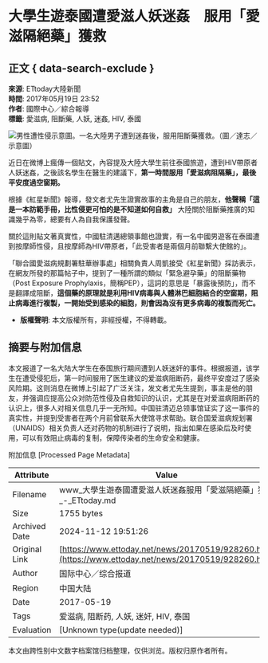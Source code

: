 # 大學生遊泰國遭愛滋人妖迷姦　服用「愛滋隔絕藥」獲救

## 正文 { data-search-exclude }


**來源**: ETtoday大陸新聞  
**時間**: 2017年05月19日 23:52  
**作者**: 國際中心／綜合報導  
**標籤**: 愛滋病, 阻斷藥, 人妖, 迷姦, HIV, 泰國

![男性遭性侵示意圖。一名大陸男子遭到迷姦後，服用阻斷藥獲救。（圖／達志／示意圖）](https://cdn2.ettoday.net/images/2266/d2266544.jpg)

近日在微博上瘋傳一個貼文，內容提及大陸大學生前往泰國旅遊，遭到HIV帶原者人妖迷姦，之後該名學生在醫生的建議下，**第一時間服用「愛滋病阻隔藥」，最後平安度過空窗期。**

根據《紅星新聞》報導，發文者尤先生證實故事的主角是自己的朋友，**他聲稱「這是一本防範手冊，比性侵更可怕的是不知道如何自救」** 大陸關於阻斷藥推廣的知識幾乎為零，總要有人為自我保護發聲。

關於這則貼文著真實性，中國駐清邁總領事館也證實，有一名中國男遊客在泰國遭到按摩師性侵，且按摩師為HIV帶原者，「此受害者是兩個月前聯繫大使館的」。

「聯合國愛滋病規劃署駐華辦事處」相關負責人周凱接受《紅星新聞》採訪表示，在網友所發的那篇帖子中，提到了一種所謂的類似「緊急避孕藥」的阻斷藥物（Post Exposure Prophylaxis，簡稱PEP），這詞的意思是「暴露後預防」，而不是翻譯成阻斷，**這個藥的原理就是利用HIV病毒與人體淋巴細胞結合的空窗期，阻止病毒進行複製，一開始受到感染的細胞，則會因為沒有更多病毒的複製而死亡。**

* **版權聲明**: 本文版權所有，非經授權，不得轉載。

## 摘要与附加信息

<!-- tcd_abstract -->
本文报道了一名大陆大学生在泰国旅行期间遭到人妖迷奸的事件。根据报道，该学生在遭受侵犯后，第一时间服用了医生建议的爱滋病阻断药，最终平安度过了感染风险期。这则消息在微博上引起了广泛关注，发文者尤先生提到，事主是他的朋友，并强调应提高公众对防范性侵及自救知识的认识，尤其是在对爱滋病阻断药的认识上，很多人对相关信息几乎一无所知。中国驻清迈总领事馆证实了这一事件的真实性，并提到受害者在两个月前曾联系大使馆寻求帮助。联合国爱滋病规划署（UNAIDS）相关负责人还对药物的机制进行了说明，指出如果在感染后及时使用，可以有效阻止病毒的复制，保障传染者的生命安全和健康。
<!-- tcd_abstract_end -->

附加信息 [Processed Page Metadata]

| Attribute       | Value                                  |
|-----------------|----------------------------------------|
| Filename        | www_大學生遊泰國遭愛滋人妖迷姦服用「愛滋隔絕藥」獲救_-_ETtoday.md                             |
| Size            | 1755 bytes                           |
| Archived Date   | 2024-11-12 19:51:26                             |
| Original Link   | [https://www.ettoday.net/news/20170519/928260.htm](https://www.ettoday.net/news/20170519/928260.htm)                       |
| Author          | 国际中心／综合报道                               |
| Region          | 中国大陆                               |
| Date            | 2017-05-19                                 |
| Tags            | 爱滋病, 阻断药, 人妖, 迷奸, HIV, 泰国                                 |
| Evaluation            | [Unknown type(update needed)]                                 |
<!-- tcd_table_end -->

本文由跨性别中文数字档案馆归档整理，仅供浏览。版权归原作者所有。

